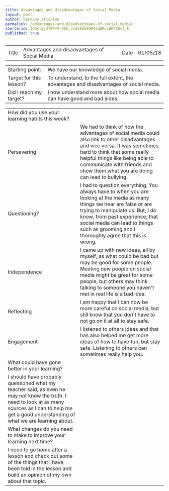 ```yaml
---
title: Advantages and disadvantages of Social Media
layout: post
author: barnaby.sticklen
permalink: /advantages-and-disadvantages-of-social-media/
source-id: 1dmyljj3TWPvV-DDn_7cSx8Zk8UO42qWMciWRP1bcl_k
published: true
---
```

<table>
  <tr>
    <td>Title</td>
    <td>Advantages and disadvantages of Social Media</td>
    <td>Date</td>
    <td>01/05/18</td>
  </tr>
</table>


<table>
  <tr>
    <td>Starting point:</td>
    <td>We have our knowledge of social media.</td>
  </tr>
  <tr>
    <td>Target for this lesson?</td>
    <td>To understand, to the full extent, the advantages and disadvantages of social media.</td>
  </tr>
  <tr>
    <td>Did I reach my target? </td>
    <td>I now understand more about how social media can have good and bad sides.</td>
  </tr>
</table>


<table>
  <tr>
    <td>How did you use your learning habits this week?</td>
    <td></td>
  </tr>
  <tr>
    <td>Persevering</td>
    <td>We had to think of how the advantages of social media could also link to other disadvantages and vice versa. It was sometimes hard to think that some really helpful things like being able to communicate with friends and show them what you are doing can lead to bullying.</td>
  </tr>
  <tr>
    <td>Questioning?</td>
    <td>I had to question everything. You always have to when you are looking at the media as many things we hear are false or are trying to manipulate us. But, I do know, from past experience, that social media can lead to things such as grooming and I thoroughly agree that this is wrong.</td>
  </tr>
  <tr>
    <td>Independence</td>
    <td>I came up with new ideas, all by myself, as what could be bad but may be good for some people. Meeting new people on social media might be great for some people, but others may think talking to someone you haven't met in real  life is a bad idea.</td>
  </tr>
  <tr>
    <td>Reflecting</td>
    <td>I am happy that I can now be more careful on social media, but still know that you don't have to not go on it at all to stay safe.</td>
  </tr>
  <tr>
    <td>Engagement</td>
    <td>I listened to others ideas and that has also helped me get more ideas of how to have fun, but stay safe. Listening to others can sometimes really help you.</td>
  </tr>
  <tr>
    <td>What could have gone better in your learning?</td>
    <td></td>
  </tr>
  <tr>
    <td>I should have probably questioned what my teacher said, as even he may not know the truth. I need to look at as many sources as I can to help me get a good understanding of what we are learning about.</td>
    <td></td>
  </tr>
  <tr>
    <td>What changes do you need to make to improve your learning next time?</td>
    <td></td>
  </tr>
  <tr>
    <td>I need to go home after a lesson and check out some of the things that I have been told in the lesson and build an opinion of my own about that topic.</td>
    <td></td>
  </tr>
</table>


